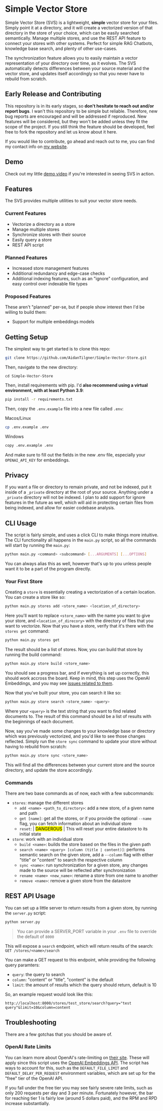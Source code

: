 # Simple Vector Store
Simple Vector Store (SVS) is a lightweight, **simple** vector store for your files. Simply point it at a directory, and it will create a vectorized version of that directory in the store of your choice, which can be easily searched semantically. Manage multiple stores, and use the REST API feature to connect your stores with other systems. Perfect for simple RAG Chatbots, knowledge base search, and plenty of other use-cases.

The synchronization feature allows you to easily maintain a vector representation of your directory over time, as it evolves. The SVS automatically detects differences between your source material and the vector store, and updates itself accordingly so that you never have to rebuild from scratch.

## Early Release and Contributing
This repository is in its early stages, so **don't hesitate to reach out and/or report bugs**. I wan't this repository to be simple but reliable. Therefore, new bug reports are encouraged and will be addressed if reproduced. New features will be considered, but they won't be added unless they fit the scope of the project. If you still think the feature should be developed, feel free to fork the repository and let us know about it here.

If you would like to contribute, go ahead and reach out to me, you can find my contact info on [my website](https://www.aidantilgner.dev).

## Demo
Check out my little [demo video](https://www.youtube.com/watch?v=wr4ogdQFGGg) if you're interested in seeing SVS in action.

## Features
The SVS provides multiple utilities to suit your vector store needs.

### Current Features
- Vectorize a directory as a store
- Manage multiple stores
- Synchronize stores with their source
- Easily query a store
- REST API script

### Planned Features
- Increased store management features
- Additional redundancy and edge-case checks
- Additional indexing features, such as an "ignore" configuration, and easy control over indexable file types

### Proposed Features
These aren't "planned" per-se, but if people show interest then I'd be willing to build them:
- Support for multiple embeddings models

## Getting Setup
The simplest way to get started is to clone this repo:

```bash
git clone https://github.com/AidanTilgner/Simple-Vector-Store.git
```

Then, navigate to the new directory:

```
cd Simple-Vector-Store
```

Then, install requirements with pip. I'd **also recommend using a virtual environment, with at least Python 3.9**:

```bash
pip install -r requirements.txt
```

Then, copy the `.env.example` file into a new file called `.env`:

Macos/Linux
```bash
cp .env.example .env
```

Windows
```bash
copy .env.example .env
```

And make sure to fill out the fields in the new .env file, especially your `OPENAI_API_KEY` for embeddings.

## Privacy
If you want a file or directory to remain private, and not be indexed, put it inside of a `_private` directory at the root of your source. Anything under a `_private` directory will not be indexed. I plan to add support for ignore features in the future as well, which will aid in protecting certain files from being indexed, and allow for easier codebase analysis.

## CLI Usage
The script is fairly simple, and uses a click CLI to make things more intuitive. The CLI functionality all happens in the `main.py` script, so all the commands will start by running the `main.py`:

```bash
python main.py <command> <subcommand> [...ARGUMENTS] [...OPTIONS]
```
You can always alias this as well, however that's up to you unless people want it to be a part of the program directly.

### Your First Store
Creating a `store` is essentially creating a vectorization of a certain location. You can create a store like so:

```bash
python main.py stores add <store_name> <location_of_directory>
```

Here you'll want to replace `<store_name>` with the name you want to give your store, and `<location_of_direcory>` with the directory of files that you want to vectorize. Now that you have a store, verify that it's there with the `stores get` command:

```bash
python main.py stores get
```

The result should be a list of stores. Now, you can build that store by running the build command:

```bash
python main.py store build <store_name>
```

You should see a progress bar, and if everything is set up correctly, this should work accross the board. Keep in mind, this step uses the OpenAI Embeddings, and you may see [issues related to them](#openai-rate-limits).

Now that you've built your store, you can search it like so:

```bash
python main.py store search <store_name> <query>
```

Where your `<query>` is the text string that you want to find related documents to. The result of this command should be a list of results with the beginnings of each document.

Now, say you've made some changes to your knowledge base or directory which was previously vectorized, and you'd like to see those changes reflected. Simply run the `store sync` command to update your store without having to rebuild from scratch:

```bash
python main.py store sync <store_name>
```

This will find all the differences between your current store and the source directory, and update the store accordingly.

### Commands
There are two base commands as of now, each with a few subcommands:

- `stores`: manage the different stores
    - `add <name> <path_to_directory>`: add a new store, of a given name and path
    - `get [name]`: get all the stores, or if you provide the optional `--name` flag, you can fetch information about an individual store
    - `reset`: | <mark>DANGEROUS</mark> | This will reset your entire datastore to its initial state
- `store`: work with an individual store
    - `build <name>`: builds the store based on the files in the given path
    - `search <name> <query> [column (title | content)]`: performs semantic search on the given store, add a `--column` flag with either "title" or "content" to search the respective column
    - `sync <name>`: run synchronization for a given store, any changes made to the source will be reflected after synchronization 
    - `rename <name> <new_name>`: rename a store from one name to another
    - `remove <name>`: remove a given store from the datastore

## REST API Usage
You can set up a little server to return results from a given store, by running the `server.py` script:

```bash
python server.py
```

> You can provide a SERVER_PORT variable in your `.env` file to override the default of `8000`

This will expose a `search` endpoint, which will return results of the search: `GET /stores/<name>/search`

You can make a GET request to this endpoint, while providing the following query paramters:
- `query`: the query to search
- `column`: "content" or "title", "content" is the default
- `limit`: the amount of results which the query should return, default is 10

So, an example request would look like this:

```
http://localhost:8000/stores/test_store/search?query="test query"&limit=10&column=content
```

## Troubleshooting
There are a few gotchas that you should be aware of.

### OpenAI Rate Limits
You can learn more about OpenAI's rate-limiting on [their site](https://platform.openai.com/docs/guides/rate-limits?context=tier-free). These will apply since this script uses the [OpenAI Embeddings API](https://platform.openai.com/docs/guides/embeddings). The script has ways to account for this, such as the `DEFAULT_FILE_LIMIT` and `DEFAULT_DELAY_PER_REQUEST` environment variables, which are set up for the "free" tier of the OpenAI API.

If you fall under the free tier you may see fairly severe rate limits, such as only 200 requests per day and 3 per minute. Fortunately however, the bar for reaching tier 1 is fairly low (around 5 dollars paid), and the RPM and RPD increase substantially.
